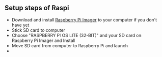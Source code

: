 ## Setup steps of Raspi

- Download and install [Raspberry Pi Imager](https://www.raspberrypi.org/software/) to your computer if you don't have yet
- Stick SD card to computer
- Choose "RASPBERRY PI OS LITE (32-BIT)" and your SD card on Raspberry Pi Imager and Install
- Move SD card from computer to Raspberry Pi and launch
- 
